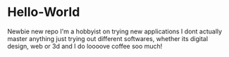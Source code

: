 # Hello-World
Newbie new repo
I'm a hobbyist on trying new applications I dont actually master anything just trying out different softwares, whether its digital design, web or 3d and I do loooove coffee soo much!
